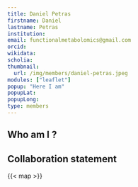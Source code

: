 ```yaml
---
title: Daniel Petras
firstname: Daniel
lastname: Petras
institution: 
email: functionalmetabolomics@gmail.com
orcid: 
wikidata: 
scholia: 
thumbnail:
  url: /img/members/daniel-petras.jpeg
modules: ["leaflet"]
popup: "Here I am"
popupLat: 
popupLong: 
type: members
---
```


## Who am I ?

## Collaboration statement

{{< map >}}
